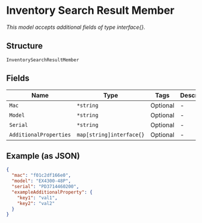 
# Inventory Search Result Member

*This model accepts additional fields of type interface{}.*

## Structure

`InventorySearchResultMember`

## Fields

| Name | Type | Tags | Description |
|  --- | --- | --- | --- |
| `Mac` | `*string` | Optional | - |
| `Model` | `*string` | Optional | - |
| `Serial` | `*string` | Optional | - |
| `AdditionalProperties` | `map[string]interface{}` | Optional | - |

## Example (as JSON)

```json
{
  "mac": "f01c2df166e0",
  "model": "EX4300-48P",
  "serial": "PD3714460200",
  "exampleAdditionalProperty": {
    "key1": "val1",
    "key2": "val2"
  }
}
```

